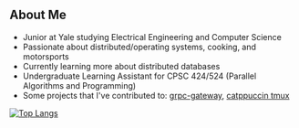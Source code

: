## About Me
- Junior at Yale studying Electrical Engineering and Computer Science
- Passionate about distributed/operating systems, cooking, and motorsports
- Currently learning more about distributed databases
- Undergraduate Learning Assistant for CPSC 424/524 (Parallel Algorithms and Programming)
- Some projects that I've contributed to: [grpc-gateway](https://github.com/grpc-ecosystem/grpc-gateway), [catppuccin tmux](https://github.com/catppuccin/tmux)

<!-- I am always open to connect and am looking for an internship for Summer 2025, so feel free to contact to me at bryan.sebaraj@yale.edu. -->


[![Top Langs](https://github-readme-stats.vercel.app/api/top-langs/?username=sebaraj&layout=compact&theme=dark)](https://github.com/sebaraj/github-readme-stats)  

<!-- [![GitHub Streak](https://streak-stats.demolab.com/?user=sebaraj&theme=dark&starting_year=2024&card_height=80)](https://git.io/streak-stats) --> 
